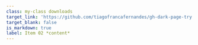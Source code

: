 ```yaml
---
class: my-class downloads
target_link: 'https://github.com/tiagofrancafernandes/gh-dark-page-try'
target_blank: false
is_markdown: true
label: Item 02 *content*
---
```

